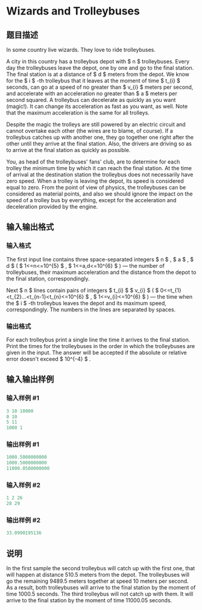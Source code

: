 # Wizards and Trolleybuses

## 题目描述

In some country live wizards. They love to ride trolleybuses.

A city in this country has a trolleybus depot with $ n $ trolleybuses. Every day the trolleybuses leave the depot, one by one and go to the final station. The final station is at a distance of $ d $ meters from the depot. We know for the $ i $ -th trolleybus that it leaves at the moment of time $ t_{i} $ seconds, can go at a speed of no greater than $ v_{i} $ meters per second, and accelerate with an acceleration no greater than $ a $ meters per second squared. A trolleybus can decelerate as quickly as you want (magic!). It can change its acceleration as fast as you want, as well. Note that the maximum acceleration is the same for all trolleys.

Despite the magic the trolleys are still powered by an electric circuit and cannot overtake each other (the wires are to blame, of course). If a trolleybus catches up with another one, they go together one right after the other until they arrive at the final station. Also, the drivers are driving so as to arrive at the final station as quickly as possible.

You, as head of the trolleybuses' fans' club, are to determine for each trolley the minimum time by which it can reach the final station. At the time of arrival at the destination station the trolleybus does not necessarily have zero speed. When a trolley is leaving the depot, its speed is considered equal to zero. From the point of view of physics, the trolleybuses can be considered as material points, and also we should ignore the impact on the speed of a trolley bus by everything, except for the acceleration and deceleration provided by the engine.

## 输入输出格式

### 输入格式

The first input line contains three space-separated integers $ n $ , $ a $ , $ d $ ( $ 1<=n<=10^{5} $ , $ 1<=a,d<=10^{6} $ ) — the number of trolleybuses, their maximum acceleration and the distance from the depot to the final station, correspondingly.

Next $ n $ lines contain pairs of integers $ t_{i} $ $ v_{i} $ ( $ 0<=t_{1}&lt;t_{2}...&lt;t_{n-1}&lt;t_{n}<=10^{6} $ , $ 1<=v_{i}<=10^{6} $ ) — the time when the $ i $ -th trolleybus leaves the depot and its maximum speed, correspondingly. The numbers in the lines are separated by spaces.

### 输出格式

For each trolleybus print a single line the time it arrives to the final station. Print the times for the trolleybuses in the order in which the trolleybuses are given in the input. The answer will be accepted if the absolute or relative error doesn't exceed $ 10^{-4} $ .

## 输入输出样例

### 输入样例 #1

```cpp
3 10 10000
0 10
5 11
1000 1

```
### 输出样例 #1

```cpp
1000.5000000000
1000.5000000000
11000.0500000000

```
### 输入样例 #2

```cpp
1 2 26
28 29

```
### 输出样例 #2

```cpp
33.0990195136

```
## 说明

In the first sample the second trolleybus will catch up with the first one, that will happen at distance 510.5 meters from the depot. The trolleybuses will go the remaining 9489.5 meters together at speed 10 meters per second. As a result, both trolleybuses will arrive to the final station by the moment of time 1000.5 seconds. The third trolleybus will not catch up with them. It will arrive to the final station by the moment of time 11000.05 seconds.


